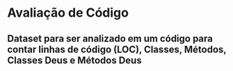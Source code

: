 # Avaliação de Código

## Dataset para ser analizado em um código para contar linhas de  código (LOC), Classes, Métodos, Classes Deus e Métodos Deus
